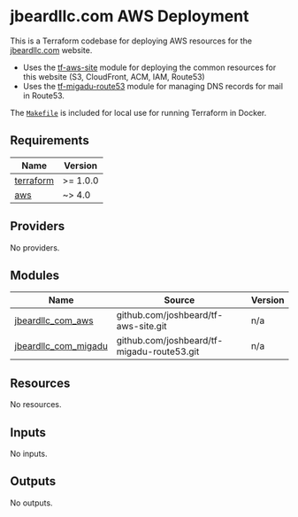 # jbeardllc.com AWS Deployment

This is a Terraform codebase for deploying AWS resources for the
[jbeardllc.com](https://jbeardllc.com) website.

* Uses the [tf-aws-site](https://github.com/joshbeard/tf-aws-site) module for
  deploying the common resources for this website (S3, CloudFront, ACM, IAM, Route53)
* Uses the [tf-migadu-route53](https://github.com/joshbeard/tf-migadu-route53)
  module for managing DNS records for mail in Route53.

The [`Makefile`](Makefile) is included for local use for running Terraform in Docker.

<!-- BEGIN_TF_DOCS -->
## Requirements

| Name | Version |
|------|---------|
| <a name="requirement_terraform"></a> [terraform](#requirement\_terraform) | >= 1.0.0 |
| <a name="requirement_aws"></a> [aws](#requirement\_aws) | ~> 4.0 |

## Providers

No providers.

## Modules

| Name | Source | Version |
|------|--------|---------|
| <a name="module_jbeardllc_com_aws"></a> [jbeardllc\_com\_aws](#module\_jbeardllc\_com\_aws) | github.com/joshbeard/tf-aws-site.git | n/a |
| <a name="module_jbeardllc_com_migadu"></a> [jbeardllc\_com\_migadu](#module\_jbeardllc\_com\_migadu) | github.com/joshbeard/tf-migadu-route53.git | n/a |

## Resources

No resources.

## Inputs

No inputs.

## Outputs

No outputs.
<!-- END_TF_DOCS -->